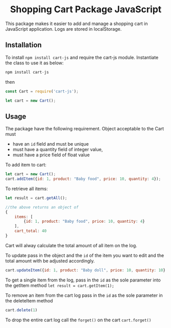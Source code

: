 <h1 style="text-align: center">Shopping Cart Package JavaScript</h1>

This package makes it easier to add and manage a shopping cart in JavaScript application. Logs are stored in localStorage.

## Installation
To install `npm install cart-js` and require the cart-js module. Instantiate the class to use it as below:
```php
npm install cart-js
```
then
```JavaScript
const Cart = require('cart-js');

let cart = new Cart();
```

## Usage
The package have the following requirement. Object acceptable to the Cart must

- have an `id` field and must be unique
- must have a quantity field of integer value,
- must have a price field of float value

To add item to cart:
```JavaScript
let cart = new Cart();
cart.addItem({id: 1, product: "Baby food", price: 10, quantity: 4});
```

To retrieve all items:
```JavaScript
let result = cart.getAll();

//the above returns an object of
{
    items: [
        {id: 1, product: "Baby food", price: 10, quantity: 4}
    ],
    cart_total: 40
}
```
Cart will alway calculate the total amount of all item on the log.

To update pass in the object and the `id` of the item you want to edit and the total amount with be adjusted accordingly.
```JavaScript
cart.updateItem({id: 1, product: "Baby doll", price: 10, quantity: 10}, 1);
```

To get a single item from the log, pass in the `id` as the sole parameter into the getItem method `let result = cart.getItem(1);`

To remove an item from the cart log pass in the `id` as the sole parameter in the deleteItem method
```JavaScript
cart.delete(1)
```
To drop the entire cart log call the `forget()` on the cart `cart.forget()`
